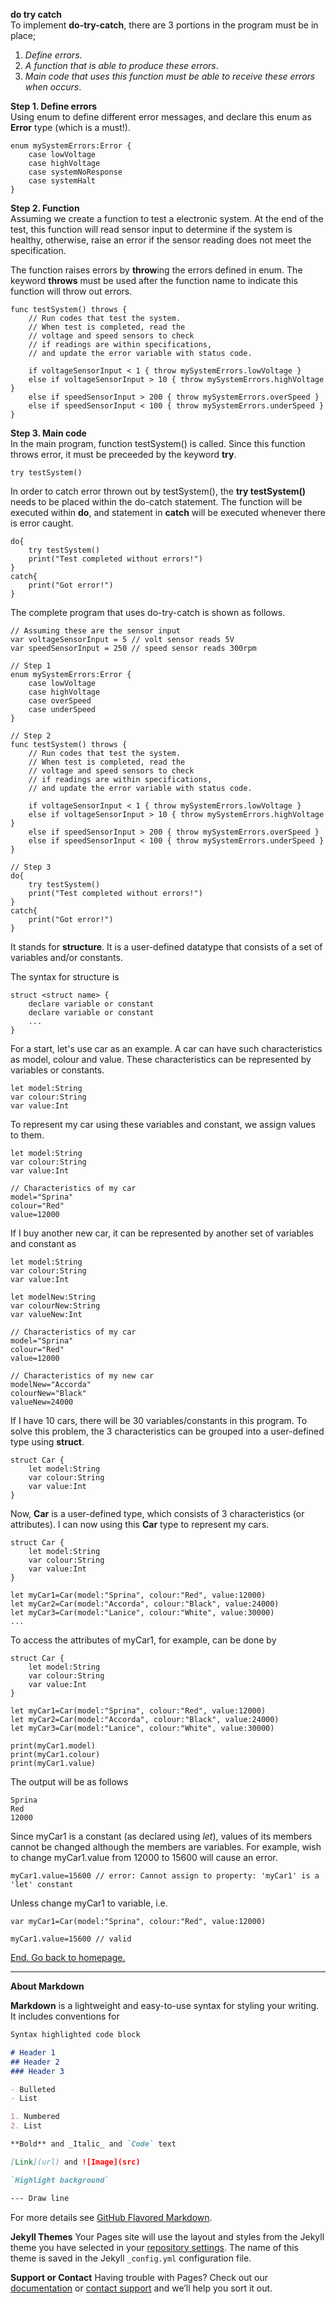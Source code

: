**do try catch**  
To implement **do-try-catch**, there are 3 portions in the program must be in place;  
1. *Define errors*.  
2. *A function that is able to produce these errors*.  
3. *Main code that uses this function must be able to receive these errors when occurs*.  
  
**Step 1. Define errors**  
Using enum to define different error messages, and declare this enum as **Error** type (which is a must!).
```
enum mySystemErrors:Error {
    case lowVoltage
    case highVoltage
    case systemNoResponse
    case systemHalt
}
```
**Step 2. Function**  
Assuming we create a function to test a electronic system. At the end of the test, this function will read sensor input to determine if the system is healthy, otherwise, raise an error if the sensor reading does not meet the specification.  
  
The function raises errors by **throw**ing the errors defined in enum. The keyword **throws** must be used after the function name to indicate this function will throw out errors.
```
func testSystem() throws {
    // Run codes that test the system.
    // When test is completed, read the
    // voltage and speed sensors to check
    // if readings are within specifications,
    // and update the error variable with status code.
 
    if voltageSensorInput < 1 { throw mySystemErrors.lowVoltage }
    else if voltageSensorInput > 10 { throw mySystemErrors.highVoltage }
    else if speedSensorInput > 200 { throw mySystemErrors.overSpeed }
    else if speedSensorInput < 100 { throw mySystemErrors.underSpeed }
}
```
**Step 3. Main code**  
In the main program, function testSystem() is called. Since this function throws error, it must be preceeded by the keyword **try**.
```
try testSystem()
```
In order to catch error thrown out by testSystem(), the **try testSystem()** needs to be placed within the do-catch statement. The function will be executed within **do**, and statement in **catch** will be executed whenever there is error caught.
```
do{
    try testSystem()
    print("Test completed without errors!")
}
catch{
    print("Got error!")
}
```
The complete program that uses do-try-catch is shown as follows.
```
// Assuming these are the sensor input
var voltageSensorInput = 5 // volt sensor reads 5V
var speedSensorInput = 250 // speed sensor reads 300rpm

// Step 1
enum mySystemErrors:Error {
    case lowVoltage
    case highVoltage
    case overSpeed
    case underSpeed
}

// Step 2
func testSystem() throws {
    // Run codes that test the system.
    // When test is completed, read the
    // voltage and speed sensors to check
    // if readings are within specifications,
    // and update the error variable with status code.
 
    if voltageSensorInput < 1 { throw mySystemErrors.lowVoltage }
    else if voltageSensorInput > 10 { throw mySystemErrors.highVoltage }
    else if speedSensorInput > 200 { throw mySystemErrors.overSpeed }
    else if speedSensorInput < 100 { throw mySystemErrors.underSpeed }
}

// Step 3
do{
    try testSystem()
    print("Test completed without errors!")
}
catch{
    print("Got error!")
}
```





It stands for **structure**. It is a user-defined datatype that consists of a set of variables and/or constants.  
  
The syntax for structure is
```
struct <struct name> {
    declare variable or constant
    declare variable or constant
    ...
}
```
For a start, let's use car as an example. A car can have such characteristics as model, colour and value. These characteristics can be represented by variables or constants.
```
let model:String
var colour:String
var value:Int
```
To represent my car using these variables and constant, we assign values to them.
```
let model:String
var colour:String
var value:Int

// Characteristics of my car
model="Sprina"
colour="Red"
value=12000
```
If I buy another new car, it can be represented by another set of variables and constant as
```
let model:String
var colour:String
var value:Int

let modelNew:String
var colourNew:String
var valueNew:Int

// Characteristics of my car
model="Sprina"
colour="Red"
value=12000

// Characteristics of my new car
modelNew="Accorda"
colourNew="Black"
valueNew=24000
```
If I have 10 cars, there will be 30 variables/constants in this program. To solve this problem, the 3 characteristics can be grouped into a user-defined type using **struct**.
```
struct Car {
    let model:String
    var colour:String
    var value:Int
}
```
Now, **Car** is a user-defined type, which consists of 3 characteristics (or attributes). I can now using this **Car** type to represent my cars.
```
struct Car {
    let model:String
    var colour:String
    var value:Int
}

let myCar1=Car(model:"Sprina", colour:"Red", value:12000)
let myCar2=Car(model:"Accorda", colour:"Black", value:24000)
let myCar3=Car(model:"Lanice", colour:"White", value:30000)
...
```
To access the attributes of myCar1, for example, can be done by
```
struct Car {
    let model:String
    var colour:String
    var value:Int
}

let myCar1=Car(model:"Sprina", colour:"Red", value:12000)
let myCar2=Car(model:"Accorda", colour:"Black", value:24000)
let myCar3=Car(model:"Lanice", colour:"White", value:30000)

print(myCar1.model)
print(myCar1.colour)
print(myCar1.value)
```
The output will be as follows
```
Sprina
Red
12000
```
Since myCar1 is a constant (as declared using *let*), values of its members cannot be changed although the members are variables. For example, wish to change myCar1.value from 12000 to 15600 will cause an error.
```
myCar1.value=15600 // error: Cannot assign to property: 'myCar1' is a 'let' constant
```
Unless change myCar1 to variable, i.e.
```
var myCar1=Car(model:"Sprina", colour:"Red", value:12000)

myCar1.value=15600 // valid
```

  
  
  
[End. Go back to homepage.](https://siewmeng.github.io/swift/)

-------------------------------------------------------------------------

**About Markdown**

**Markdown** is a lightweight and easy-to-use syntax for styling your writing. It includes conventions for

```markdown
Syntax highlighted code block

# Header 1
## Header 2
### Header 3

- Bulleted
- List

1. Numbered
2. List

**Bold** and _Italic_ and `Code` text

[Link](url) and ![Image](src)

`Highlight background`

--- Draw line

```
For more details see [GitHub Flavored Markdown](https://guides.github.com/features/mastering-markdown/).

**Jekyll Themes**
Your Pages site will use the layout and styles from the Jekyll theme you have selected in your [repository settings](https://github.com/siewmeng/sm/settings). The name of this theme is saved in the Jekyll `_config.yml` configuration file.

**Support or Contact**
Having trouble with Pages? Check out our [documentation](https://help.github.com/categories/github-pages-basics/) or [contact support](https://github.com/contact) and we’ll help you sort it out.
